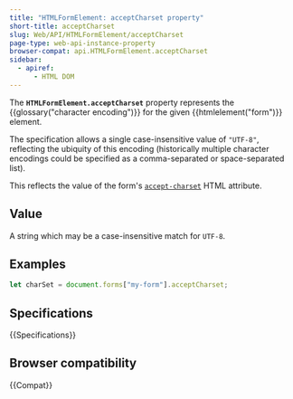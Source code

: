```yaml
---
title: "HTMLFormElement: acceptCharset property"
short-title: acceptCharset
slug: Web/API/HTMLFormElement/acceptCharset
page-type: web-api-instance-property
browser-compat: api.HTMLFormElement.acceptCharset
sidebar:
  - apiref:
      - HTML DOM
---
```


The **`HTMLFormElement.acceptCharset`** property represents the {{glossary("character encoding")}} for the given {{htmlelement("form")}} element.

The specification allows a single case-insensitive value of `"UTF-8"`, reflecting the ubiquity of this encoding (historically multiple character encodings could be specified as a comma-separated or space-separated list).

This reflects the value of the form's [`accept-charset`](/en-US/docs/Web/HTML/Reference/Elements/form#accept-charset) HTML attribute.

## Value

A string which may be a case-insensitive match for `UTF-8`.

## Examples

```js
let charSet = document.forms["my-form"].acceptCharset;
```

## Specifications

{{Specifications}}

## Browser compatibility

{{Compat}}

